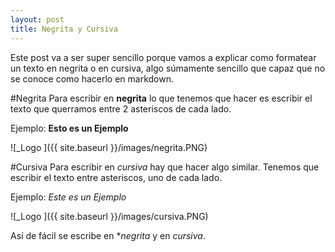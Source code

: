 ```yaml
---
layout: post
title: Negrita y Cursiva
---
```


Este post va a ser super sencillo porque vamos a explicar como formatear un texto en negrita o en cursiva, algo súmamente sencillo que capaz que no se conoce como hacerlo en markdown.

#Negrita
Para escribir en **negrita** lo que tenemos que hacer es escribir el texto que querramos entre 2 asteriscos de cada lado.

Ejemplo: **Esto es un Ejemplo**

![_Logo ]({{ site.baseurl }}/images/negrita.PNG)

#Cursiva
Para escribir en *cursiva* hay que hacer algo similar. Tenemos que escribir el texto entre asteriscos, uno de cada lado.

Ejemplo: *Este es un Ejemplo*

![_Logo ]({{ site.baseurl }}/images/cursiva.PNG)

Así de fácil se escribe en **negrita* y en *cursiva*.